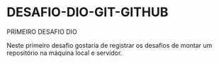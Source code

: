 # DESAFIO-DIO-GIT-GITHUB
PRIMEIRO DESAFIO DIO

Neste primeiro desafio gostaria de registrar os desafios de montar um repositório na máquina local e servidor.

